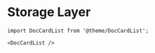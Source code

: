 # Storage Layer

```mdx-code-block
import DocCardList from '@theme/DocCardList';

<DocCardList />
```
